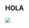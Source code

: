 ##  HOLA
![](https://i.pinimg.com/564x/5d/77/5b/5d775b8092fa978e18c03fd09deab735.jpg)

<!--
*fresaasperasypapayas/fresaasperasypapayas* is a ✨ special ✨ repository because its `README.md` (this file) appears on your GitHub profile.



-->
